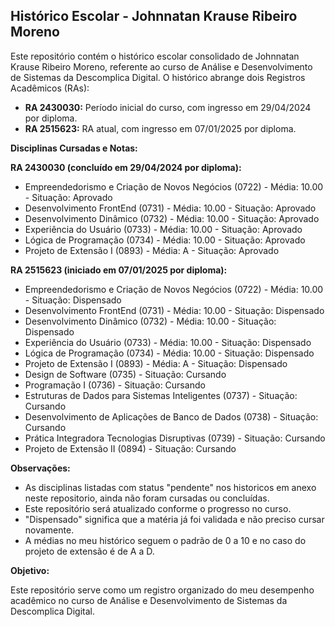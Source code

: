 ## Histórico Escolar - Johnnatan Krause Ribeiro Moreno

Este repositório contém o histórico escolar consolidado de Johnnatan Krause Ribeiro Moreno, referente ao curso de Análise e Desenvolvimento de Sistemas da Descomplica Digital. O histórico abrange dois Registros Acadêmicos (RAs):

*   **RA 2430030:** Período inicial do curso, com ingresso em 29/04/2024 por diploma.
*   **RA 2515623:** RA atual, com ingresso em 07/01/2025 por diploma.

**Disciplinas Cursadas e Notas:**

**RA 2430030 (concluído em 29/04/2024 por diploma):**

*   Empreendedorismo e Criação de Novos Negócios (0722) - Média: 10.00 - Situação: Aprovado
*   Desenvolvimento FrontEnd (0731) - Média: 10.00 - Situação: Aprovado
*   Desenvolvimento Dinâmico (0732) - Média: 10.00 - Situação: Aprovado
*   Experiência do Usuário (0733) - Média: 10.00 - Situação: Aprovado
*   Lógica de Programação (0734) - Média: 10.00 - Situação: Aprovado
*   Projeto de Extensão I (0893) - Média: A - Situação: Aprovado

**RA 2515623 (iniciado em 07/01/2025 por diploma):**

*   Empreendedorismo e Criação de Novos Negócios (0722) - Média: 10.00 - Situação: Dispensado
*   Desenvolvimento FrontEnd (0731) - Média: 10.00 - Situação: Dispensado
*   Desenvolvimento Dinâmico (0732) - Média: 10.00 - Situação: Dispensado
*   Experiência do Usuário (0733) - Média: 10.00 - Situação: Dispensado
*   Lógica de Programação (0734) - Média: 10.00 - Situação: Dispensado
*   Projeto de Extensão I (0893) - Média: A - Situação: Dispensado
*   Design de Software (0735) - Situação: Cursando
*   Programação I (0736) - Situação: Cursando
*   Estruturas de Dados para Sistemas Inteligentes (0737) - Situação: Cursando
*   Desenvolvimento de Aplicações de Banco de Dados (0738) - Situação: Cursando
*   Prática Integradora Tecnologias Disruptivas (0739) - Situação: Cursando
*   Projeto de Extensão II (0894) - Situação: Cursando

**Observações:**

*   As disciplinas listadas com status "pendente" nos historicos em anexo neste repositorio, ainda não foram cursadas ou concluídas.
*   Este repositório será atualizado conforme o progresso no curso.
*   "Dispensado" significa que a matéria já foi validada e não preciso cursar novamente.
*   A médias no meu histórico seguem o padrão de 0 a 10 e no caso do projeto de extensão é de A a D.

**Objetivo:**

Este repositório serve como um registro organizado do meu desempenho acadêmico no curso de Análise e Desenvolvimento de Sistemas da Descomplica Digital.
